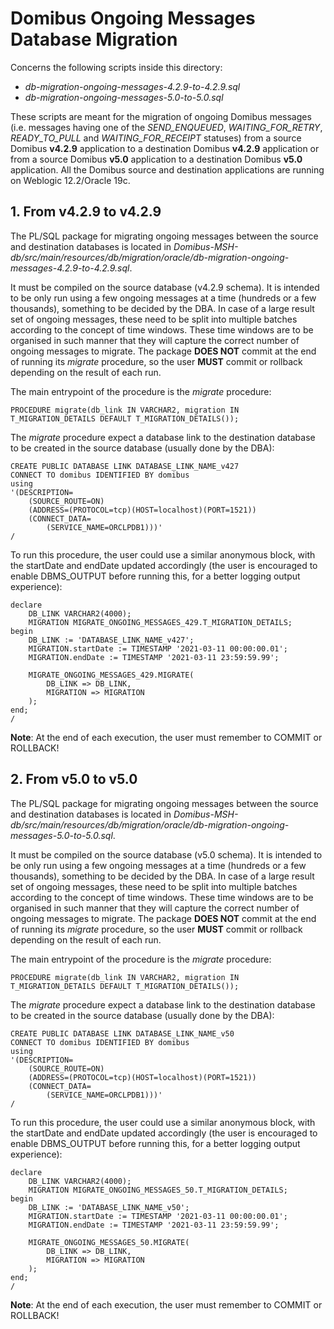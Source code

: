 # Domibus Ongoing Messages Database Migration

Concerns the following scripts inside this directory:
* _db-migration-ongoing-messages-4.2.9-to-4.2.9.sql_
* _db-migration-ongoing-messages-5.0-to-5.0.sql_

These scripts are meant for the migration of ongoing Domibus messages (i.e. messages having one of the _SEND_ENQUEUED_,
_WAITING_FOR_RETRY_, _READY_TO_PULL_ and _WAITING_FOR_RECEIPT_ statuses) from a source Domibus **v4.2.9** application
to a destination Domibus **v4.2.9** application or from a source Domibus **v5.0** application to a destination Domibus
**v5.0** application. All the Domibus source and destination applications are running on Weblogic 12.2/Oracle 19c.

## 1. From v4.2.9 to v4.2.9

The PL/SQL package for migrating ongoing messages between the source and destination databases is located in 
_Domibus-MSH-db/src/main/resources/db/migration/oracle/db-migration-ongoing-messages-4.2.9-to-4.2.9.sql_.

It must be compiled on the source database (v4.2.9 schema). It is intended to be only run using a few ongoing 
messages at a time (hundreds or a few thousands), something to be decided by the DBA. In case of a large result
set of ongoing messages, these need to be split into multiple batches according to the concept of time 
windows. These time windows are to be organised in such manner that they will capture the correct number of
ongoing messages to migrate. The package **DOES NOT** commit at the end of running its _migrate_ procedure, so
the user **MUST** commit or rollback depending on the result of each run.

The main entrypoint of the procedure is the _migrate_ procedure:

    PROCEDURE migrate(db_link IN VARCHAR2, migration IN T_MIGRATION_DETAILS DEFAULT T_MIGRATION_DETAILS());

The _migrate_ procedure expect a database link to the destination database to be created in the source 
database (usually done by the DBA):
    
    CREATE PUBLIC DATABASE LINK DATABASE_LINK_NAME_v427
    CONNECT TO domibus IDENTIFIED BY domibus
    using
    '(DESCRIPTION=
        (SOURCE_ROUTE=ON)
        (ADDRESS=(PROTOCOL=tcp)(HOST=localhost)(PORT=1521))
        (CONNECT_DATA=
            (SERVICE_NAME=ORCLPDB1)))'
    /
    

To run this procedure, the user could use a similar anonymous block, with the startDate and endDate updated accordingly
(the user is encouraged to enable DBMS_OUTPUT before running this, for a better logging output experience):

    declare
        DB_LINK VARCHAR2(4000);
        MIGRATION MIGRATE_ONGOING_MESSAGES_429.T_MIGRATION_DETAILS;
    begin
        DB_LINK := 'DATABASE_LINK_NAME_v427';
        MIGRATION.startDate := TIMESTAMP '2021-03-11 00:00:00.01';
        MIGRATION.endDate := TIMESTAMP '2021-03-11 23:59:59.99';
    
        MIGRATE_ONGOING_MESSAGES_429.MIGRATE(
            DB_LINK => DB_LINK,
            MIGRATION => MIGRATION
        );
    end;
    /

**Note**: At the end of each execution, the user must remember to COMMIT or ROLLBACK! 

## 2. From v5.0 to v5.0

The PL/SQL package for migrating ongoing messages between the source and destination databases is located in
_Domibus-MSH-db/src/main/resources/db/migration/oracle/db-migration-ongoing-messages-5.0-to-5.0.sql_.

It must be compiled on the source database (v5.0 schema). It is intended to be only run using a few ongoing
messages at a time (hundreds or a few thousands), something to be decided by the DBA. In case of a large result
set of ongoing messages, these need to be split into multiple batches according to the concept of time
windows. These time windows are to be organised in such manner that they will capture the correct number of
ongoing messages to migrate. The package **DOES NOT** commit at the end of running its _migrate_ procedure, so
the user **MUST** commit or rollback depending on the result of each run.

The main entrypoint of the procedure is the _migrate_ procedure:

    PROCEDURE migrate(db_link IN VARCHAR2, migration IN T_MIGRATION_DETAILS DEFAULT T_MIGRATION_DETAILS());

The _migrate_ procedure expect a database link to the destination database to be created in the source
database (usually done by the DBA):

    CREATE PUBLIC DATABASE LINK DATABASE_LINK_NAME_v50
    CONNECT TO domibus IDENTIFIED BY domibus
    using
    '(DESCRIPTION=
        (SOURCE_ROUTE=ON)
        (ADDRESS=(PROTOCOL=tcp)(HOST=localhost)(PORT=1521))
        (CONNECT_DATA=
            (SERVICE_NAME=ORCLPDB1)))'
    /


To run this procedure, the user could use a similar anonymous block, with the startDate and endDate updated accordingly
(the user is encouraged to enable DBMS_OUTPUT before running this, for a better logging output experience):

    declare
        DB_LINK VARCHAR2(4000);
        MIGRATION MIGRATE_ONGOING_MESSAGES_50.T_MIGRATION_DETAILS;
    begin
        DB_LINK := 'DATABASE_LINK_NAME_v50';
        MIGRATION.startDate := TIMESTAMP '2021-03-11 00:00:00.01';
        MIGRATION.endDate := TIMESTAMP '2021-03-11 23:59:59.99';
    
        MIGRATE_ONGOING_MESSAGES_50.MIGRATE(
            DB_LINK => DB_LINK,
            MIGRATION => MIGRATION
        );
    end;
    /

**Note**: At the end of each execution, the user must remember to COMMIT or ROLLBACK! 
